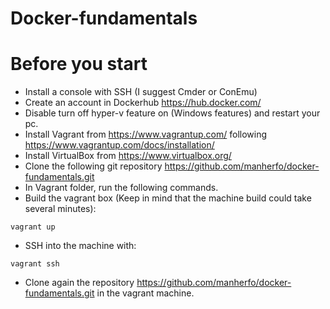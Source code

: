 # Docker-fundamentals
# Before you start
- Install a console with SSH (I suggest Cmder or ConEmu)
- Create an account in Dockerhub https://hub.docker.com/ 
- Disable turn off hyper-v feature on (Windows features) and restart your pc.
- Install Vagrant from https://www.vagrantup.com/ following https://www.vagrantup.com/docs/installation/
- Install VirtualBox from https://www.virtualbox.org/ 
- Clone the following git repository https://github.com/manherfo/docker-fundamentals.git
- In Vagrant folder, run the following commands.  
- Build the vagrant box (Keep in mind that the machine build could take several minutes):
```
vagrant up
```
- SSH into the machine with:
```
vagrant ssh
```
- Clone again the repository https://github.com/manherfo/docker-fundamentals.git in the vagrant machine.

